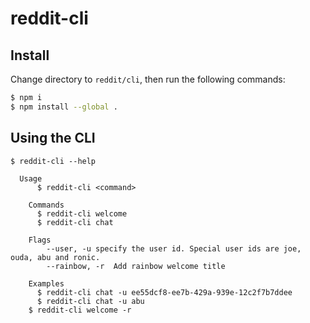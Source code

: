# reddit-cli

## Install
Change directory to `reddit/cli`, then run the following commands:
```bash
$ npm i
$ npm install --global .
```

## Using the CLI

```
$ reddit-cli --help
	
  Usage
	  $ reddit-cli <command>

	Commands
	  $ reddit-cli welcome
	  $ reddit-cli chat

	Flags
		--user, -u specify the user id. Special user ids are joe, ouda, abu and ronic.
		--rainbow, -r  Add rainbow welcome title

	Examples
	  $ reddit-cli chat -u ee55dcf8-ee7b-429a-939e-12c2f7b7ddee
	  $ reddit-cli chat -u abu
    $ reddit-cli welcome -r
```
